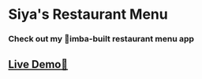 # Siya's Restaurant Menu
### Check out my 🐥**imba-built** restaurant menu app

## <a href="https://my-imba-restaurant-menu-siya.netlify.app/">Live Demo🚀


